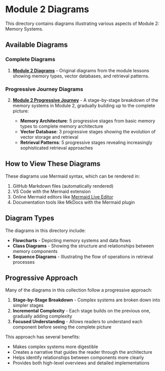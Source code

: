 # Module 2 Diagrams

This directory contains diagrams illustrating various aspects of Module 2: Memory Systems.

## Available Diagrams

### Complete Diagrams

1. **[Module 2 Diagrams](../lessons/module2_diagrams.md)** - Original diagrams from the module lessons showing memory types, vector databases, and retrieval patterns.

### Progressive Journey Diagrams

2. **[Module 2 Progressive Journey](module2_progressive_journey.md)** - A stage-by-stage breakdown of the memory systems in Module 2, gradually building up to the complete picture:

   - **Memory Architecture**: 5 progressive stages from basic memory types to complete memory architecture
   - **Vector Database**: 3 progressive stages showing the evolution of vector storage and retrieval
   - **Retrieval Patterns**: 5 progressive stages revealing increasingly sophisticated retrieval approaches

## How to View These Diagrams

These diagrams use Mermaid syntax, which can be rendered in:

1. GitHub Markdown files (automatically rendered)
2. VS Code with the Mermaid extension
3. Online Mermaid editors like [Mermaid Live Editor](https://mermaid.live/)
4. Documentation tools like MkDocs with the Mermaid plugin

## Diagram Types

The diagrams in this directory include:

- **Flowcharts** - Depicting memory systems and data flows
- **Class Diagrams** - Showing the structure and relationships between memory components
- **Sequence Diagrams** - Illustrating the flow of operations in retrieval processes

## Progressive Approach

Many of the diagrams in this collection follow a progressive approach:

1. **Stage-by-Stage Breakdown** - Complex systems are broken down into simpler stages
2. **Incremental Complexity** - Each stage builds on the previous one, gradually adding complexity
3. **Focused Understanding** - Allows readers to understand each component before seeing the complete picture

This approach has several benefits:
- Makes complex systems more digestible
- Creates a narrative that guides the reader through the architecture
- Helps identify relationships between components more clearly
- Provides both high-level overviews and detailed implementations
